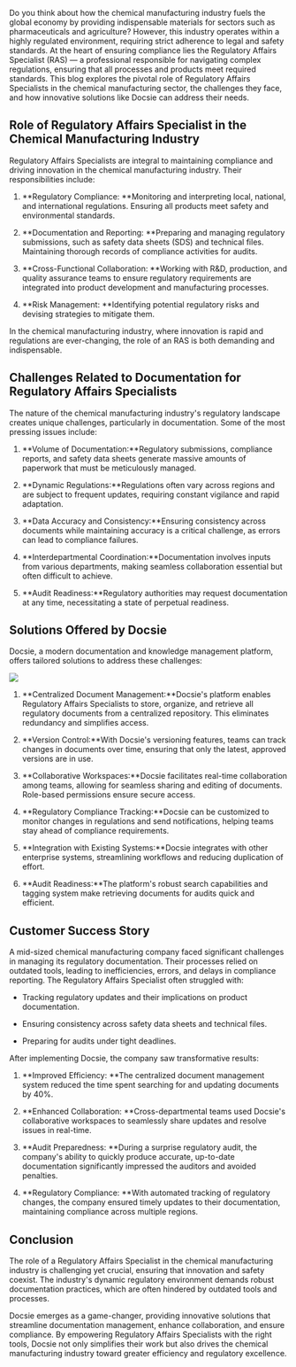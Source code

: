 Do you think about how the chemical manufacturing industry fuels the global economy by providing indispensable materials for sectors such as pharmaceuticals and agriculture? However, this industry operates within a highly regulated environment, requiring strict adherence to legal and safety standards. At the heart of ensuring compliance lies the Regulatory Affairs Specialist (RAS) — a professional responsible for navigating complex regulations, ensuring that all processes and products meet required standards. This blog explores the pivotal role of Regulatory Affairs Specialists in the chemical manufacturing sector, the challenges they face, and how innovative solutions like Docsie can address their needs.

## Role of Regulatory Affairs Specialist in the Chemical Manufacturing Industry

Regulatory Affairs Specialists are integral to maintaining compliance and driving innovation in the chemical manufacturing industry. Their responsibilities include:

1. **Regulatory Compliance: **Monitoring and interpreting local, national, and international regulations. Ensuring all products meet safety and environmental standards.

2. **Documentation and Reporting: **Preparing and managing regulatory submissions, such as safety data sheets (SDS) and technical files. Maintaining thorough records of compliance activities for audits.

3. **Cross-Functional Collaboration: **Working with R&D, production, and quality assurance teams to ensure regulatory requirements are integrated into product development and manufacturing processes.

4. **Risk Management: **Identifying potential regulatory risks and devising strategies to mitigate them.

In the chemical manufacturing industry, where innovation is rapid and regulations are ever-changing, the role of an RAS is both demanding and indispensable.

## Challenges Related to Documentation for Regulatory Affairs Specialists

The nature of the chemical manufacturing industry's regulatory landscape creates unique challenges, particularly in documentation. Some of the most pressing issues include:

1. **Volume of Documentation:**Regulatory submissions, compliance reports, and safety data sheets generate massive amounts of paperwork that must be meticulously managed.

2. **Dynamic Regulations:**Regulations often vary across regions and are subject to frequent updates, requiring constant vigilance and rapid adaptation.

3. **Data Accuracy and Consistency:**Ensuring consistency across documents while maintaining accuracy is a critical challenge, as errors can lead to compliance failures.

4. **Interdepartmental Coordination:**Documentation involves inputs from various departments, making seamless collaboration essential but often difficult to achieve.

5. **Audit Readiness:**Regulatory authorities may request documentation at any time, necessitating a state of perpetual readiness.

## Solutions Offered by Docsie

Docsie, a modern documentation and knowledge management platform, offers tailored solutions to address these challenges:

![](https://cdn.docsie.io/workspace_PxAvC1Uenuc7ad6H3/doc_wn84Jkoc6hIMTO2eE/file_XE9A0ZiXYWRebMpME/image_4d67d10a-bea3-f4ec-c7ae-35d74bce7fff.jpg)

1. **Centralized Document Management:**Docsie's platform enables Regulatory Affairs Specialists to store, organize, and retrieve all regulatory documents from a centralized repository. This eliminates redundancy and simplifies access.

2. **Version Control:**With Docsie's versioning features, teams can track changes in documents over time, ensuring that only the latest, approved versions are in use.

3. **Collaborative Workspaces:**Docsie facilitates real-time collaboration among teams, allowing for seamless sharing and editing of documents. Role-based permissions ensure secure access.

4. **Regulatory Compliance Tracking:**Docsie can be customized to monitor changes in regulations and send notifications, helping teams stay ahead of compliance requirements.

5. **Integration with Existing Systems:**Docsie integrates with other enterprise systems, streamlining workflows and reducing duplication of effort.

6. **Audit Readiness:**The platform's robust search capabilities and tagging system make retrieving documents for audits quick and efficient.

## Customer Success Story

A mid-sized chemical manufacturing company faced significant challenges in managing its regulatory documentation. Their processes relied on outdated tools, leading to inefficiencies, errors, and delays in compliance reporting. The Regulatory Affairs Specialist often struggled with:

* Tracking regulatory updates and their implications on product documentation.

* Ensuring consistency across safety data sheets and technical files.

* Preparing for audits under tight deadlines.

After implementing Docsie, the company saw transformative results:

1. **Improved Efficiency: **The centralized document management system reduced the time spent searching for and updating documents by 40%.

2. **Enhanced Collaboration: **Cross-departmental teams used Docsie's collaborative workspaces to seamlessly share updates and resolve issues in real-time.

3. **Audit Preparedness: **During a surprise regulatory audit, the company's ability to quickly produce accurate, up-to-date documentation significantly impressed the auditors and avoided penalties.

4. **Regulatory Compliance: **With automated tracking of regulatory changes, the company ensured timely updates to their documentation, maintaining compliance across multiple regions.

## Conclusion

The role of a Regulatory Affairs Specialist in the chemical manufacturing industry is challenging yet crucial, ensuring that innovation and safety coexist. The industry's dynamic regulatory environment demands robust documentation practices, which are often hindered by outdated tools and processes.

Docsie emerges as a game-changer, providing innovative solutions that streamline documentation management, enhance collaboration, and ensure compliance. By empowering Regulatory Affairs Specialists with the right tools, Docsie not only simplifies their work but also drives the chemical manufacturing industry toward greater efficiency and regulatory excellence.
